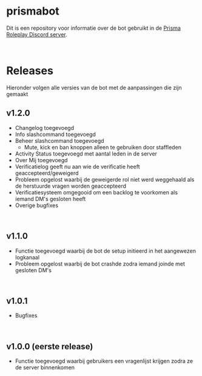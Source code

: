 # prismabot
Dit is een repository voor informatie over de bot gebruikt in de [Prisma Roleplay Discord server](https://discord.gg/sWmUJRKPHR).

<br>

# Releases
Hieronder volgen alle versies van de bot met de aanpassingen die zijn gemaakt

## v1.2.0
- Changelog toegevoegd
- Info slashcommand toegevoegd
- Beheer slashcommand toegevoegd
  - Mute, kick en ban knoppen alleen te gebruiken door staffleden 
- Activity Status toegevoegd met aantal leden in de server
- Over Mij toegevoegd
- Verificatielog geeft nu aan wie de verificatie heeft geaccepteerd/geweigerd
- Probleem opgelost waarbij de geweigerde rol niet werd weggehaald als de herstuurde vragen worden geaccepteerd
- Verificatiesysteem omgegooid om een backlog te voorkomen als iemand DM's gesloten heeft
- Overige bugfixes
<br>

## v1.1.0
- Functie toegevoegd waarbij de bot de setup initieerd in het aangewezen logkanaal
- Probleem opgelost waarbij de bot crashde zodra iemand joinde met gesloten DM's
<br>

## v1.0.1
- Bugfixes
<br>

## v1.0.0 (eerste release)
- Functie toegevoegd waarbij gebruikers een vragenlijst krijgen zodra ze de server binnenkomen
